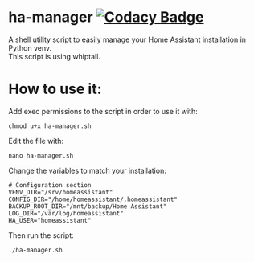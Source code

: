 # ha-manager [![Codacy Badge](https://app.codacy.com/project/badge/Grade/304c18daae7f4429bbcc9d97b6f624cb)](https://app.codacy.com/gh/OToussaint/ha-manager/dashboard?utm_source=gh&utm_medium=referral&utm_content=&utm_campaign=Badge_grade)
A shell utility script to easily manage your Home Assistant installation in Python venv.  
This script is using whiptail.
# How to use it:
Add exec permissions to the script in order to use it with:
```
chmod u+x ha-manager.sh
```
Edit the file with:
```
nano ha-manager.sh
```
Change the variables to match your installation:
```
# Configuration section
VENV_DIR="/srv/homeassistant"
CONFIG_DIR="/home/homeassistant/.homeassistant"
BACKUP_ROOT_DIR="/mnt/backup/Home Assistant"
LOG_DIR="/var/log/homeassistant"
HA_USER="homeassistant"
```

Then run the script:
```
./ha-manager.sh
```
